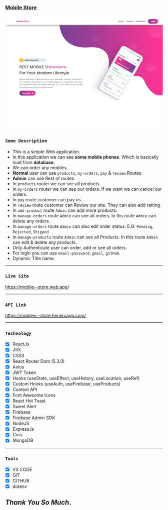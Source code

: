 ### [Mobile Store](https://mobile--store.web.app/)

###

<img src='./public/Mobile-Store.png' alt='demo image' />

### `Some Description`

- This is a simple Web application.
- In this application we can see **some mobile phones**. Which is basically load from **database**.
- We can order any mobiles.
- **Normal** user can use `products`, `my-orders`, `pay` & `review` Routes.
- **Admin** can use Rest of routes.
- In `products` router we can see all products.
- In `my-orders` router we can see our orders. If we want we can cancel our orders.
- In `pay` route customer can pay us.
- In `review` route customer can Review our site. They can also add ratting.
- In `add-product` route `Admin` can add more products.
- In `manage-orders` route `Admin` can see all orders. In ths route `Admin` can delete any orders.
- In `manage-orders` route `Admin` can also edit order status. E.G: `Pending`, `Rejected`, `Shipped`
- In `manage-products` route `Admin` can see all Products. In this route `Admin` can edit & delete any products.
- Only Authenticate user can order, add or see all orders.
- For login you can use `email-password`, `gmail`, `gitHub`.
- Dynamic Title name.

---

### `Live Site`

https://mobile--store.web.app/

---

### `API Link`

https://mobiles--store.herokuapp.com/

---

### `Technology`

- [x] ReactJs
- [x] JSX
- [x] CSS3
- [x] React Router Dom (5.3.0)
- [x] Axios
- [x] JWT Token
- [x] Hooks (useState, useEffect, useHistory, useLocation, useRef)
- [x] Custom Hooks (useAuth, useFirebase, useProducts)
- [x] Context API
- [x] Font Awesome Icons
- [x] React Hot Toast
- [x] Sweet Alert
- [x] Firebase
- [x] Firebase Admin SDK
- [x] NodeJS
- [x] ExpressJs
- [x] Cors
- [x] MongoDB

---

### `Tools`

- [x] VS CODE
- [x] GIT
- [x] GITHUB
- [x] dotenv

## _Thank You So Much_.
